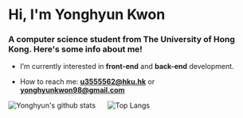 <h1 align="">Hi, I'm Yonghyun Kwon</h1>
<h3 align="">A computer science student from The University of Hong Kong. Here's some info about me!</h3>

- I’m currently interested in **front-end** and **back-end** development.

- How to reach me: **u3555562@hku.hk** or **yonghyunkwon98@gmail.com**

![Yonghyun's github stats](https://github-readme-stats.vercel.app/api?username=Yonghyunkkk&show_icons=true&theme=tokyonight) <span style="margin-right: 20px;"></span>![Top Langs](https://github-readme-stats.vercel.app/api/top-langs/?username=Yonghyunkkk&layout=compact&theme=tokyonight)
